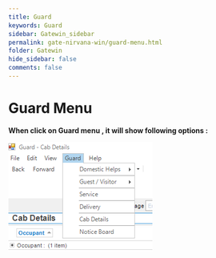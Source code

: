 ```yaml
---
title: Guard
keywords: Guard
sidebar: Gatewin_sidebar
permalink: gate-nirvana-win/guard-menu.html
folder: Gatewin
hide_sidebar: false
comments: false
---
```


# Guard Menu

**When click on Guard menu , it will show following options :**


![](/images/GuardMenuwin.png)

